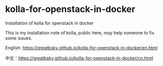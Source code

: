 # kolla-for-openstack-in-docker

Installation of kolla for openstack in docker

This is my installation note of kolla, public here, may help someone to fix some issues.

English: https://greatbsky.github.io/kolla-for-openstack-in-docker/en.html

中文：https://greatbsky.github.io/kolla-for-openstack-in-docker/cn.html
